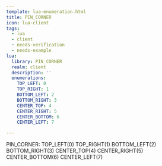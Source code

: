 ```yaml
---
template: lua-enumeration.html
title: PIN_CORNER
icon: lua-client
tags:
  - lua
  - client
  - needs-verification
  - needs-example
lua:
  library: PIN_CORNER
  realm: client
  description: ''
  enumerations:
    TOP_LEFT: 0
    TOP_RIGHT: 1
    BOTTOM_LEFT: 2
    BOTTOM_RIGHT: 3
    CENTER_TOP: 4
    CENTER_RIGHT: 5
    CENTER_BOTTOM: 6
    CENTER_LEFT: 7

---
```


<div class="lua__search__keywords">
PIN_CORNER: TOP_LEFT(0) TOP_RIGHT(1) BOTTOM_LEFT(2) BOTTOM_RIGHT(3) CENTER_TOP(4) CENTER_RIGHT(5) CENTER_BOTTOM(6) CENTER_LEFT(7)
</div>
